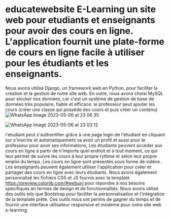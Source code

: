 # educatewebsite E-Learning un site web pour etudiants et enseignants pour avoir des cours en ligne. L'application fournit une plate-forme de cours en ligne facile à utiliser pour les étudiants et les enseignants.
Nous avons utilisé Django, un framework web en Python, pour faciliter la création et la gestion de notre site web. En outre, nous avons choisi MySQL pour stocker nos données, car c'est un système de gestion de base de données très populaire, fiable et efficace.
le professeur peut ajouter les cours (créer une classe qui possède des cours et puis créer un contenu) ![WhatsApp Image 2023-05-06 at 23 06 35](https://user-images.githubusercontent.com/79707457/236648567-4eacd5ba-4b97-4bd1-92e1-0305883d6dfa.jpeg)

![WhatsApp Image 2023-05-06 at 23 03 12](https://user-images.githubusercontent.com/79707457/236648445-d68c0d01-4510-4255-89a5-b1574918ec49.jpeg) 


l'etudiant peut s'authentifier grâce à une page login de l'étudiant en cliquant sur s'inscrire et automatiquement va avoir un profil et aussi pour le professeur 
pour avoir ses informations,
Les étudiants peuvent accéder aux cours en ligne à partir de n'importe quel endroit et à tout moment, ce qui leur permet de suivre les cours à leur propre rythme et selon leur propre emploi du temps. Les cours en ligne sont présentés sous forme de vidéos .
Les enseignants peuvent également utiliser l'application pour créer et partager des cours en ligne avec leurs étudiants.
Nous avons également personnalisé les fichiers CSS et JS fournis avec la template https://preview.colorlib.com/#webuni pour répondre à nos besoins spécifiques en termes de design et de fonctionnalités.
Nous avons utilisé des outils tels que Bootstrap pour faciliter la personnalisation et l'intégration de la template prête. Ces outils nous ont permis de gagner du temps et de fournir une interface utilisateur responsive et moderne pour notre site web e-learning.
